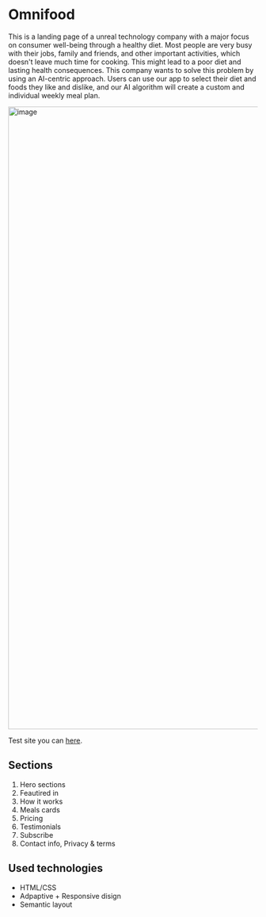 # Omnifood
This is a landing page of a unreal technology company with a major focus on consumer well-being through a healthy diet. 
Most people are very busy with their jobs, family and friends, and other important activities, which doesn't leave much time for cooking. This might lead to a poor diet and lasting health consequences. This company wants to solve this problem by using an AI-centric approach. Users can use our app to select their diet and foods they like and dislike, and our AI algorithm will create a custom and individual weekly meal plan. 

<img width="1257" alt="image" src="https://user-images.githubusercontent.com/98894558/202118880-a78647aa-e1be-4349-bc87-eb78d3102a83.png">


Test site you can [here](https://kar-lina.github.io/Omnifood/).
## Sections
1. Hero sections
2. Feautired in
3. How it works
4. Meals cards
5.  Pricing
6. Testimonials
7. Subscribe 
8. Contact info, Privacy & terms

## Used technologies
 - HTML/CSS 
- Adpaptive + Responsive disign
- Semantic layout
